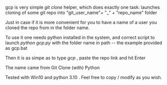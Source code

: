 gcp is very simple _git clone_ helper, which does exactly one task: 
launches cloning of some git repo into "git_user_name"+ "_" + "repo_name" folder

Just in case if it is more convenient for you to have a name of a user you cloned the repo from in the folder name.

To use it one needs python installed in the system, and correct script to launch _python gcp.py_ with the folder name in path -- the example provided as gcp.bat

Then it is as simpe as to type _gcp_ , paste the repo link and hit Enter

The name came from Git Clone (with) Python

Tested with Win10 and python 3.10 . 
Feel free to copy / modify as you wish.